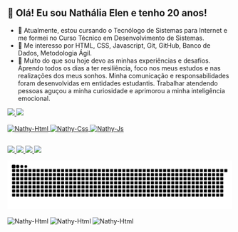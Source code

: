 <h2>👋 Olá! Eu sou Nathália Elen e tenho 20 anos!</h2>

- 👀 Atualmente, estou cursando o Tecnólogo de Sistemas para Internet e me formei no Curso Técnico em Desenvolvimento de Sistemas.
- 🌱 Me interesso por HTML, CSS, Javascript, Git, GitHub, Banco de Dados, Metodologia Ágil.
- 💞️ Muito do que sou hoje devo as minhas experiências e desafios. Aprendo todos os dias a ter resiliência, foco nos meus estudos e nas realizações dos meus sonhos. Minha comunicação e responsabilidades foram desenvolvidas em entidades estudantis. Trabalhar atendendo pessoas aguçou a minha curiosidade e aprimorou a minha inteligência emocional.

<div>
  <a href="https://github.com/NathaliaElen">
  <img height = "180em" src = "https://github-readme-stats.vercel.app/api?username=NathaliaElen&show_icons=true&theme=dracula&include_all_commits=true&count_private=true" />
  <img height = "180em" src = "https://github-readme-stats.vercel.app/api/top-langs/?username=NathaliaElen&layout=compact&langs_count=7&theme=dracula" />
</div>

<div style = "display: inline_block"> <br>
  <img align="center" alt="Nathy-Html" height="30" width="40" src="https://cdn.jsdelivr.net/gh/devicons/devicon/icons/html5/html5-original.svg" />
  <img align="center" alt="Nathy-Css" height="30" width="40" src="https://cdn.jsdelivr.net/gh/devicons/devicon/icons/css3/css3-original.svg" />
  <img align="center" alt="Nathy-Js" height="30" width="40" src="https://cdn.jsdelivr.net/gh/devicons/devicon/icons/javascript/javascript-original.svg" />
</div>
  
  ##

<div> 
  
  <a href = "mailto:nathaliaelen79@gmail.com">
    <img src="https://img.shields.io/badge/-Gmail-%23333?style=for-the-badge&logo=gmail&logoColor=white" target="_blank">
  </a>
  
  <a href="https://www.linkedin.com/in/nathália-elen-5043ab1b2" target="_blank">
    <img src="https://img.shields.io/badge/-LinkedIn-%230077B5?style=for-the-badge&logo=linkedin&logoColor=white" target="_blank">
  </a>
  
  <a href="https://instagram.com/ops.nathalia" target="_blank">
    <img src="https://img.shields.io/badge/-Instagram-%23E4405F?style=for-the-badge&logo=instagram&logoColor=white" target="_blank">
  </a>
  
  <a href="https://www.facebook.com/nathalia.ellen.5458" target="_blank">
    <img src="https://img.shields.io/badge/Facebook-1877F2?style=for-the-badge&logo=facebook&logoColor=white" target="_blank">
  </a>
 
  ![Snake animation](https://github.com/NathaliaElen/NathaliaElen/blob/output/github-contribution-grid-snake.svg)
 
</div>

<div>
  <img align="center" alt="Nathy-Html" height="200" width="200" src="https://octodex.github.com/images/blacktocats.png" />
   <img align="center" alt="Nathy-Html" height="200" width="200" src="https://octodex.github.com/images/homercat.png" />
  <img align="center" alt="Nathy-Html" height="200" width="200" src="https://octodex.github.com/images/collabocats.jpg" />
</div>


